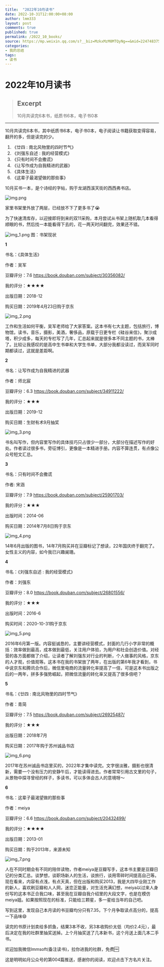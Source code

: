 ```yaml
---
title:  "2022年10月读书"
date: 2022-10-31T12:00:00+08:00
author: lmm333
layout: post
comments: true
published: true
permalink: /2022_10_books/
source: https://mp.weixin.qq.com/s?__biz=MzkxMzM0MTQyNg==&mid=2247483755&idx=1&sn=391c8c8448e33c9a96e46c37651a4895&chksm=c17e6ff6f609e6e0bcd2c866c7eb275bf2ca9f70be3e4fd6ade6eb58a9176fc81116bf265e2e#rd
categories:
- 我的总结
tags:
- 读书
---
```



# 2022年10月读书

> ## Excerpt
> 10月共读完6本书，纸质书6本，电子书0本

---
10月共读完6本书，其中纸质书6本，电子书0本，电子阅读让书籍获取变得容易，翻开的多，但是读完的少。

1.  《廿四 : 南北风物里的四时节气》
2.  《刘强东自述 : 我的经营模式》
3.  《只有时间不会撒谎》
4.  《让写作成为自我精进的武器》
5.  《具体生活》
6.  《这辈子最渴望做的那些事》
    

10月买书一本，是个诗经的字帖，购于龙湖西溪天街的西西弗书店。


![img.png](../images/2022-10-31-2022_10_books/img.png)

家里书架里外放了两层，已经放不下了更多书了😭

为了快速清库存，以迎接即将到来的双11采购，本月尝试从书架上随机取几本看得顺眼的书，然后找一本能看得下去的，花一两天时间翻完，效果还不错。

![img_1.png](../images/2022-10-31-2022_10_books/img_1.png)
图：书架现状

**1**

书名：《具体生活》

作者：吴军

豆瓣评分：7.6 https://book.douban.com/subject/30356082/

我的评分：★★★★

出版日期：2018-12

购买日期：2019年4月23日购于京东

![img_2.png](../images/2022-10-31-2022_10_books/img_2.png)

工作和生活如何平衡，吴军老师给了大家答案。这本书有七大主题，包括旅行，博物馆，读书，音乐，摄影，美酒，奢侈品，原载于日更专栏《硅谷来信》，聚沙成塔，积少成多，每天的专栏写了几年，汇总起来就是很多本不同主题的书，太棒了。比较让我感叹的是高中生书单和大学生书单，大部分我都没读过，而吴军同时期都读过，这就是差距啊。

**2**

书名：让写作成为自我精进的武器

作者：师北宸

豆瓣评分：6.3 https://book.douban.com/subject/34911222/

我的评分：★★★

出版日期：2019-12

购买日期：生财有术9月抽奖

![img_3.png](../images/2022-10-31-2022_10_books/img_3.png)

书名叫写作，但内容里写作的具体技巧只占很少一部分，大部分在描述写作的好处。作者读过很多书，旁征博引，更像是一本精进手册。内容不算连贯，有点像公众号短文汇总。

**3**

书名：只有时间不会撒谎

作者: 宋涵

豆瓣评分：7.9 https://book.douban.com/subject/25901703/

我的评分：★★★

出版时间：2014-06

购买日期：2014年7月8日购于京东

![img_4.png](../images/2022-10-31-2022_10_books/img_4.png)

14年6月出版的图书，14年7月购买并在豆瓣标记了想读，22年国庆终于翻完了。女性主义的内容，如今我已兴趣阑珊。

**4**

书名：《刘强东自述 : 我的经营模式》

作者：刘强东

豆瓣评分：8.0 https://book.douban.com/subject/26801556/

我的评分：★★★

出版时间：2016-6

购买时间：2020-10-31购于京东

![img_5.png](../images/2022-10-31-2022_10_books/img_5.png)

2016年6月第一版。内容挺诚恳的，主要讲经营模式，封面的几行小字非常的概括：效率做到最高，成本做到最低，关注用户体验，为用户和社会创造价值。对经营的各方面都做了介绍，让读者了解刘强东对行业的判断，个人做事的风格，京东的人才观，价值观等。这本书在我的书架放了两年，在出版的第6年我才看到，书中说京东和腾讯合作后，微信里电商的流量转化率提高了一倍，可是这本书出版之后的一两年，拼多多强势崛起，把微信流量的转化率又提高了很多倍吧？

**5**

书名：《廿四 : 南北风物里的四时节气》

作者：青简

豆瓣评分：7.5 https://book.douban.com/subject/26925487/

我的评分：★★★

出版日期：2018年7月

购买日期：2017年购于苏州诚品书店

![img_6.png](../images/2022-10-31-2022_10_books/img_6.png)

2017年在苏州诚品书店里买的，2022年才集中读完。文字很淡雅，摄影也很清新，需要一个没有压力的安静午后，才能读得进去。作者常常引用古文里的句子，从景物中探寻曾经的样子，多读书，可以多体会古人的意境呀～

**6**

书名：这辈子最渴望做的那些事

作者：meiya

豆瓣评分：6.6 https://book.douban.com/subject/20432499/

我的评分：★★★★

出版日期：2013-01

购买日期：购于2013年，来源未知

![img_7.png](../images/2022-10-31-2022_10_books/img_7.png)

人在不同时期会有不同的陪伴读物，作者meiya是豆瓣写手，这本书主要是豆瓣日记的分类汇总。谈梦想，谈职场新人的生活，谈旅行，谈用零碎时间提高自己等。现在看来，内容有点浅，有点天真，但在出版和购买2013，我是大四毕业刚工作的新人，喜欢刷豆瓣和人人网，迷恋正能量，对生活充满幻想，meiya以过来人身份写的这本书正合我口味，甚至我在豆瓣自我介绍里的大段文字，也是在模仿meiya姐。如果按照现在的标准，只能给三颗星，多一星给当年的自己吧。

写到这里，发现自己本月读的书豆瓣均分只有7.35，下个月争取读点高分的，提高一下品味😄

读完的书原计划卖给多抓鱼，结果3本不收，另3本收购价太低（均价2.4元），最后决定在我的社群里抽奖送掉。上个月抽奖送了几本新书，这个月送上面几本二手书。

欢迎加我微信lmmsoft(备注读书)，拉你进我的社群，免费🆓

这是明明如月公众号的第004篇推送，感谢你的阅读，欢迎点击下方名片关注。
